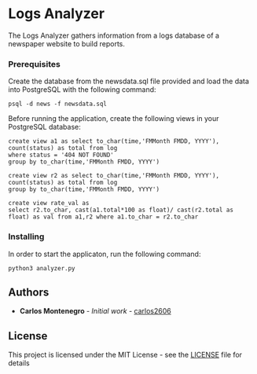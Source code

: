 # Logs Analyzer

The Logs Analyzer gathers information from a logs database of a newspaper website
to build reports.

### Prerequisites

Create the database from the newsdata.sql file provided and load the data into PostgreSQL with the following command:

```
psql -d news -f newsdata.sql
```

Before running the application, create the following views in your PostgreSQL database:

```
create view a1 as select to_char(time,'FMMonth FMDD, YYYY'), count(status) as total from log
where status = '404 NOT FOUND'
group by to_char(time,'FMMonth FMDD, YYYY')
```
```
create view r2 as select to_char(time,'FMMonth FMDD, YYYY'), count(status) as total from log
group by to_char(time,'FMMonth FMDD, YYYY')
```
```
create view rate_val as
select r2.to_char, cast(a1.total*100 as float)/ cast(r2.total as float) as val from a1,r2 where a1.to_char = r2.to_char
```

### Installing

In order to start the applicaton, run the following command:

```
python3 analyzer.py
```

## Authors

* **Carlos Montenegro** - *Initial work* - [carlos2606](https://github.com/carlos2606)

## License

This project is licensed under the MIT License - see the [LICENSE](LICENSE) file for details

